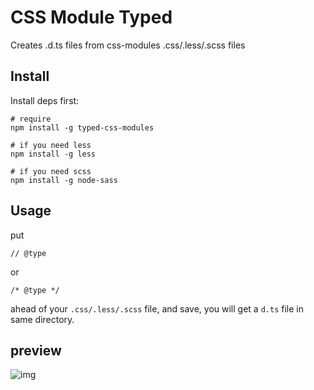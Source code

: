 # CSS Module Typed

Creates .d.ts files from css-modules .css/.less/.scss files

## Install

Install deps first:

```shell
# require
npm install -g typed-css-modules

# if you need less
npm install -g less

# if you need scss
npm install -g node-sass
```

## Usage

put

```
// @type
```

or 

```
/* @type */
```

ahead of your `.css/.less/.scss` file, and save, you will get a `d.ts` file in same directory.


## preview

![img](https://s2.ax1x.com/2019/01/31/k1yTT1.gif)